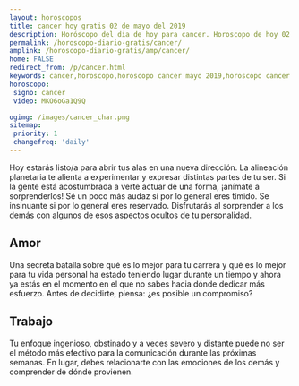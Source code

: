 ```yaml
---
layout: horoscopos
title: cancer hoy gratis 02 de mayo del 2019 
description: Horóscopo del dia de hoy para cancer. Horoscopo de hoy 02 de mayo del 2019. Las predicciones de amor, trabajo, vida personal gratis.
permalink: /horoscopo-diario-gratis/cancer/
amplink: /horoscopo-diario-gratis/amp/cancer/
home: FALSE
redirect_from: /p/cancer.html
keywords: cancer,horoscopo,horoscopo cancer mayo 2019,horoscopo cancer hoy,tarot cancer mayo 2019,horoscopo cancer,tarot cancer hoy,horoscopo de hoy,horoscopo diario,tarot del amor,horoscopo de hoy cancer,horoscopo diario del tarot, Horoscopo de hoy cancer 02 de mayo del 2019,horóscopo del día,signos zodiacales 2019, el horoscopo de hoy
horoscopo:
 signo: cancer
 video: MKO6oGa1Q9Q

ogimg: /images/cancer_char.png
sitemap:
 priority: 1
 changefreq: 'daily'
---
```



Hoy estarás listo/a para abrir tus alas en una nueva dirección. La alineación planetaria te alienta a experimentar y expresar distintas partes de tu ser. Si la gente está acostumbrada a verte actuar de una forma, ¡anímate a sorprenderlos! Sé un poco más audaz si por lo general eres tímido. Se insinuante si por lo general eres reservado. Disfrutarás al sorprender a los demás con algunos de esos aspectos ocultos de tu personalidad.

## Amor

Una secreta batalla sobre qué es lo mejor para tu carrera y qué es lo mejor para tu vida personal ha estado teniendo lugar durante un tiempo y ahora ya estás en el momento en el que no sabes hacia dónde dedicar más esfuerzo. Antes de decidirte, piensa: ¿es posible un compromiso?

## Trabajo

Tu enfoque ingenioso, obstinado y a veces severo y distante puede no ser el método más efectivo para la comunicación durante las próximas semanas. En lugar, debes relacionarte con las emociones de los demás y comprender de dónde provienen.